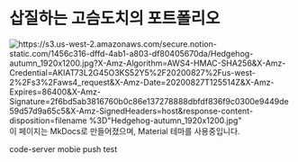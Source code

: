 # 삽질하는 고슴도치의 포트폴리오
![https://s3.us-west-2.amazonaws.com/secure.notion-static.com/1456c316-dffd-4ab1-a803-df80405670da/Hedgehog-autumn_1920x1200.jpg?X-Amz-Algorithm=AWS4-HMAC-SHA256&X-Amz-Credential=AKIAT73L2G45O3KS52Y5%2F20200827%2Fus-west-2%2Fs3%2Faws4_request&X-Amz-Date=20200827T125514Z&X-Amz-Expires=86400&X-Amz-Signature=2f6bd5ab3816760b0c86e137278888dbfdf836f9c0300e9449de59d57d9a65c5&X-Amz-SignedHeaders=host&response-content-disposition=filename %3D"Hedgehog-autumn_1920x1200.jpg"](https://s3.us-west-2.amazonaws.com/secure.notion-static.com/1456c316-dffd-4ab1-a803-df80405670da/Hedgehog-autumn_1920x1200.jpg?X-Amz-Algorithm=AWS4-HMAC-SHA256&X-Amz-Credential=AKIAT73L2G45O3KS52Y5%2F20200827%2Fus-west-2%2Fs3%2Faws4_request&X-Amz-Date=20200827T125514Z&X-Amz-Expires=86400&X-Amz-Signature=2f6bd5ab3816760b0c86e137278888dbfdf836f9c0300e9449de59d57d9a65c5&X-Amz-SignedHeaders=host&response-content-disposition=filename%20%3D%22Hedgehog-autumn_1920x1200.jpg%22)
이 페이지는 MkDocs로 만들어졌으며, Material 테마를 사용중입니다.

code-server mobie push test